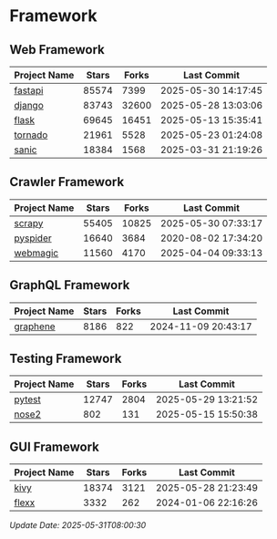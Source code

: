 # Framework

## Web Framework
| Project Name | Stars | Forks | Last Commit |
| ------------ | ----- | ----- | ----------- |
| [fastapi](https://github.com/fastapi/fastapi) | 85574 | 7399 | 2025-05-30 14:17:45 |
| [django](https://github.com/django/django) | 83743 | 32600 | 2025-05-28 13:03:06 |
| [flask](https://github.com/pallets/flask) | 69645 | 16451 | 2025-05-13 15:35:41 |
| [tornado](https://github.com/tornadoweb/tornado) | 21961 | 5528 | 2025-05-23 01:24:08 |
| [sanic](https://github.com/sanic-org/sanic) | 18384 | 1568 | 2025-03-31 21:19:26 |

## Crawler Framework
| Project Name | Stars | Forks | Last Commit |
| ------------ | ----- | ----- | ----------- |
| [scrapy](https://github.com/scrapy/scrapy) | 55405 | 10825 | 2025-05-30 07:33:17 |
| [pyspider](https://github.com/binux/pyspider) | 16640 | 3684 | 2020-08-02 17:34:20 |
| [webmagic](https://github.com/code4craft/webmagic) | 11560 | 4170 | 2025-04-04 09:33:13 |

## GraphQL Framework
| Project Name | Stars | Forks | Last Commit |
| ------------ | ----- | ----- | ----------- |
| [graphene](https://github.com/graphql-python/graphene) | 8186 | 822 | 2024-11-09 20:43:17 |

## Testing Framework
| Project Name | Stars | Forks | Last Commit |
| ------------ | ----- | ----- | ----------- |
| [pytest](https://github.com/pytest-dev/pytest) | 12747 | 2804 | 2025-05-29 13:21:52 |
| [nose2](https://github.com/nose-devs/nose2) | 802 | 131 | 2025-05-15 15:50:38 |

## GUI Framework
| Project Name | Stars | Forks | Last Commit |
| ------------ | ----- | ----- | ----------- |
| [kivy](https://github.com/kivy/kivy) | 18374 | 3121 | 2025-05-28 21:23:49 |
| [flexx](https://github.com/flexxui/flexx) | 3332 | 262 | 2024-01-06 22:16:26 |

*Update Date: 2025-05-31T08:00:30*